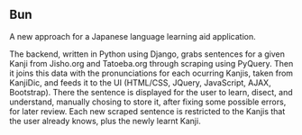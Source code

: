 Bun
---

A new approach for a Japanese language learning aid application.

The backend, written in Python using Django, grabs sentences for a given Kanji from Jisho.org and Tatoeba.org through scraping using PyQuery. Then it joins this data with the pronunciations for each ocurring Kanjis, taken from KanjiDic, and feeds it to the UI (HTML/CSS, JQuery, JavaScript, AJAX, Bootstrap). There the sentence is displayed for the user to learn, disect, and understand, manually chosing to store it, after fixing some possible errors, for later review. Each new scraped sentence is restricted to the Kanjis that the user already knows, plus the newly learnt Kanji.

